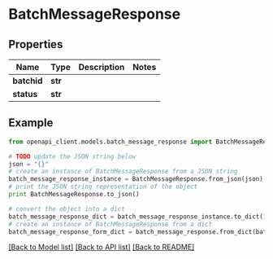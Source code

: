 # BatchMessageResponse


## Properties
Name | Type | Description | Notes
------------ | ------------- | ------------- | -------------
**batchid** | **str** |  | 
**status** | **str** |  | 

## Example

```python
from openapi_client.models.batch_message_response import BatchMessageResponse

# TODO update the JSON string below
json = "{}"
# create an instance of BatchMessageResponse from a JSON string
batch_message_response_instance = BatchMessageResponse.from_json(json)
# print the JSON string representation of the object
print BatchMessageResponse.to_json()

# convert the object into a dict
batch_message_response_dict = batch_message_response_instance.to_dict()
# create an instance of BatchMessageResponse from a dict
batch_message_response_form_dict = batch_message_response.from_dict(batch_message_response_dict)
```
[[Back to Model list]](../README.md#documentation-for-models) [[Back to API list]](../README.md#documentation-for-api-endpoints) [[Back to README]](../README.md)


